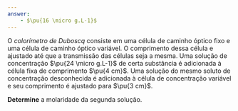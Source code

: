 ```yaml
---
answer:
    - $\pu{16 \micro g.L-1}$
---
```


O *colorímetro de Duboscq* consiste em uma célula de caminho óptico fixo e uma célula de caminho óptico variável. O comprimento dessa célula e ajustado até que a transmissão das células seja a mesma. Uma solução de concentração $\pu{24 \micro g.L-1}$ de certa substância é adicionada à célula fixa de comprimento $\pu{4 cm}$. Uma solução do mesmo soluto de concentração desconhecida é adicionada à célula de concentração variável e seu comprimento é ajustado para $\pu{3 cm}$.

**Determine** a molaridade da segunda solução.

